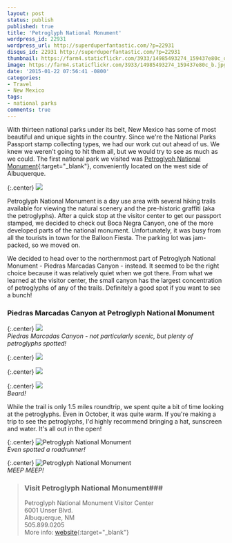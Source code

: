 ```yaml
---
layout: post
status: publish
published: true
title: 'Petroglyph National Monument'
wordpress_id: 22931
wordpress_url: http://superduperfantastic.com/?p=22931
disqus_id: 22931 http://superduperfantastic.com/?p=22931
thumbnail: https://farm4.staticflickr.com/3933/14985493274_159437e80c_q.jpg
image: https://farm4.staticflickr.com/3933/14985493274_159437e80c_b.jpg
date: '2015-01-22 07:56:41 -0800'
categories:
- Travel
- New Mexico
tags:
- national parks
comments: true
---
```

With thirteen national parks under its belt, New Mexico has some of most beautiful and unique sights in the country. Since we're the National Parks Passport stamp collecting types, we had our work cut out ahead of us. We knew we weren't going to hit them all, but we would try to see as much as we could. The first national park we visited was [Petroglyph National Monument](http://www.nps.gov/petr/index.htm "Petroglyph National Monument"){:target="_blank"}, conveniently located on the west side of Albuquerque.<!--more-->

{:.center}
![](https://farm6.staticflickr.com/5601/15420637180_d62304f517_b.jpg)

Petroglyph National Monument is a day use area with several hiking trails available for viewing the natural scenery and the pre-historic graffiti (aka the petroglyphs). After a quick stop at the visitor center to get our passport stamped, we decided to check out Boca Negra Canyon, one of the more developed parts of the national monument. Unfortunately, it was busy from all the tourists in town for the Balloon Fiesta. The parking lot was jam-packed, so we moved on.

We decided to head over to the northernmost part of Petroglyph National Monument - Piedras Marcadas Canyon - instead. It seemed to be the right choice because it was relatively quiet when we got there. From what we learned at the visitor center, the small canyon has the largest concentration of petroglyphs of any of the trails. Definitely a good spot if you want to see a bunch!

### Piedras Marcadas Canyon at Petroglyph National Monument ###

{:.center}
![](https://farm4.staticflickr.com/3933/14985493274_159437e80c_b.jpg)  
_Piedras Marcadas Canyon - not particularly scenic, but plenty of petroglyphs spotted!_

{:.center}
![](https://farm6.staticflickr.com/5609/15420142578_55ac52c6f4_b.jpg)

{:.center}
![](https://farm4.staticflickr.com/3944/14986112413_a5db12a8d1_b.jpg)

{:.center}
![](https://farm4.staticflickr.com/3950/14986095013_9ef6ea2182_b.jpg)  
_Beard!_

While the trail is only 1.5 miles roundtrip, we spent quite a bit of time looking at the petroglyphs. Even in October, it was quite warm. If you're making a trip to see the petroglyphs, I'd highly recommend bringing a hat, sunscreen and water. It's all out in the open!

{:.center}
![Petroglyph National Monument](https://farm6.staticflickr.com/5601/15606233165_58389409ba_b.jpg)  
_Even spotted a roadrunner!_

{:.center}
![Petroglyph National Monument](https://farm4.staticflickr.com/3956/15420133658_f84bd7d31e_b.jpg)  
_MEEP MEEP!_

>### Visit Petroglyph National Monument###
>
>Petroglyph National Monument Visitor Center  
>6001 Unser Blvd.  
>Albuquerque, NM  
>505.899.0205  
>More info: [website](http://www.nps.gov/petr/index.htm "Petroglyph National Monument"){:target="_blank"}
